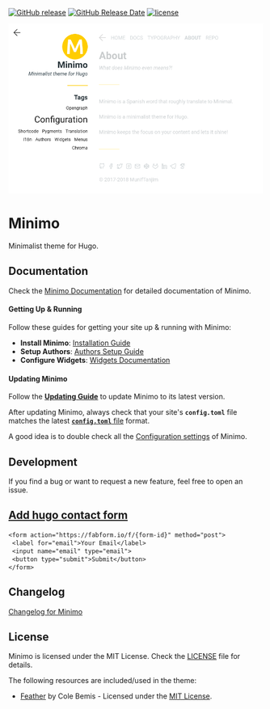 [![GitHub release](https://img.shields.io/github/release/MunifTanjim/minimo.svg?style=for-the-badge)](https://github.com/MunifTanjim/minimo/releases/latest)
[![GitHub Release Date](https://img.shields.io/github/release-date/MunifTanjim/minimo.svg?style=for-the-badge)](https://github.com/MunifTanjim/minimo/releases)
[![license](https://img.shields.io/github/license/MunifTanjim/minimo.svg?style=for-the-badge)](https://github.com/MunifTanjim/minimo/blob/master/LICENSE)

![Minimo – Minimalist theme for Hugo](https://raw.githubusercontent.com/MunifTanjim/minimo/master/images/tn.png)

# Minimo

Minimalist theme for Hugo.

## Documentation

Check the [Minimo Documentation](https://minimo.netlify.com/docs/) for detailed documentation of Minimo.

#### Getting Up & Running

Follow these guides for getting your site up & running with Minimo:

- **Install Minimo**: [Installation Guide](https://minimo.netlify.com/docs/installation)
- **Setup Authors**: [Authors Setup Guide](https://minimo.netlify.com/docs/authors)
- **Configure Widgets**: [Widgets Documentation](https://minimo.netlify.com/docs/widgets)

#### Updating Minimo

Follow the [**Updating Guide**](https://minimo.netlify.com/docs/updating) to update Minimo to its latest version.

After updating Minimo, always check that your site's **`config.toml`** file matches the latest [**`config.toml`** file](https://minimo.netlify.com/docs/config-file) format.

A good idea is to double check all the [Configuration settings](https://minimo.netlify.com/docs/installation#configuration-for-minimo) of Minimo.

## Development

If you find a bug or want to request a new feature, feel free to open an issue.



## [Add hugo contact form](https://fabform.io/a/hugo-contact-form)

```
<form action="https://fabform.io/f/{form-id}" method="post">
 <label for="email">Your Email</label>
 <input name="email" type="email">
 <button type="submit">Submit</button> 
</form>
```


## Changelog

[Changelog for Minimo](https://github.com/MunifTanjim/minimo/blob/master/CHANGELOG.md)

## License

Minimo is licensed under the MIT License. Check the [LICENSE](https://github.com/MunifTanjim/minimo/blob/master/LICENSE) file for details.

The following resources are included/used in the theme:

- [Feather](https://feather.netlify.com/) by Cole Bemis - Licensed under the [MIT License](https://github.com/colebemis/feather/blob/master/LICENSE).
